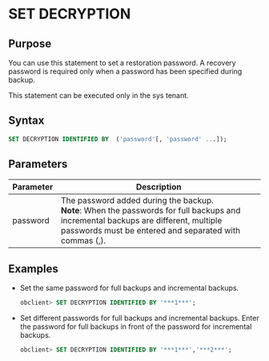 # SET DECRYPTION

## Purpose

You can use this statement to set a restoration password. A recovery password is required only when a password has been specified during backup.

This statement can be executed only in the sys tenant.

## Syntax

```sql
SET DECRYPTION IDENTIFIED BY  ('password'[, 'password' ...]);
```

## Parameters

| Parameter | Description |
|----------|---------------------------------------------------------------------------------------------|
| password | The password added during the backup.  <br>**Note**: When the passwords for full backups and incremental backups are different, multiple passwords must be entered and separated with commas (,).  |

## Examples

* Set the same password for full backups and incremental backups.

   ```sql
   obclient> SET DECRYPTION IDENTIFIED BY '***1***';
   ```

* Set different passwords for full backups and incremental backups. Enter the password for full backups in front of the password for incremental backups.

   ```sql
   obclient> SET DECRYPTION IDENTIFIED BY '***1***','***2***';
   ```
